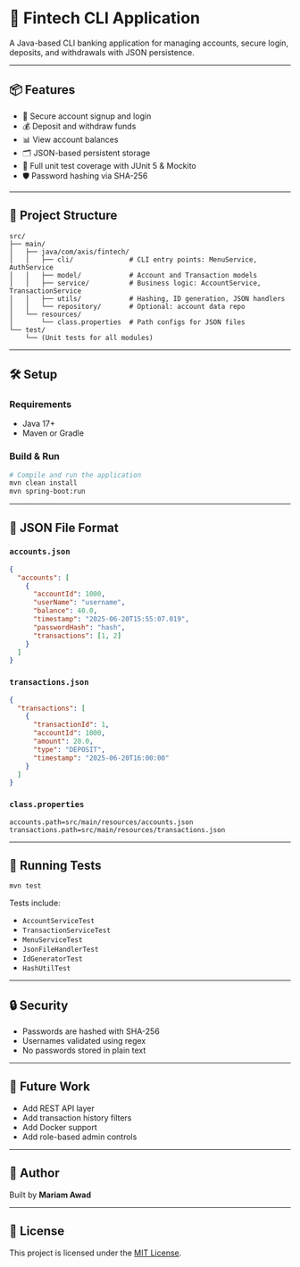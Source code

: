 # 💸 Fintech CLI Application

A Java-based CLI banking application for managing accounts, secure login, deposits, and withdrawals with JSON persistence.

---

## 📦 Features

- 🔐 Secure account signup and login
- 💰 Deposit and withdraw funds
- 📊 View account balances
- 🗂️ JSON-based persistent storage
- 🧪 Full unit test coverage with JUnit 5 & Mockito
- 🛡️ Password hashing via SHA-256

---

## 🧱 Project Structure

```
src/
├── main/
│   ├── java/com/axis/fintech/
│   │   ├── cli/              # CLI entry points: MenuService, AuthService
│   │   ├── model/            # Account and Transaction models
│   │   ├── service/          # Business logic: AccountService, TransactionService
│   │   ├── utils/            # Hashing, ID generation, JSON handlers
│   │   └── repository/       # Optional: account data repo
│   └── resources/
│       └── class.properties  # Path configs for JSON files
└── test/
    └── (Unit tests for all modules)
```

---

## 🛠️ Setup

### Requirements

- Java 17+
- Maven or Gradle

### Build & Run

```bash
# Compile and run the application
mvn clean install
mvn spring-boot:run
```

---

## 📁 JSON File Format

### `accounts.json`

```json
{
  "accounts": [
    {
      "accountId": 1000,
      "userName": "username",
      "balance": 40.0,
      "timestamp": "2025-06-20T15:55:07.019",
      "passwordHash": "hash",
      "transactions": [1, 2]
    }
  ]
}
```

### `transactions.json`

```json
{
  "transactions": [
    {
      "transactionId": 1,
      "accountId": 1000,
      "amount": 20.0,
      "type": "DEPOSIT",
      "timestamp": "2025-06-20T16:00:00"
    }
  ]
}
```

### `class.properties`

```properties
accounts.path=src/main/resources/accounts.json
transactions.path=src/main/resources/transactions.json
```

---

## 🧪 Running Tests

```bash
mvn test
```

Tests include:

- `AccountServiceTest`
- `TransactionServiceTest`
- `MenuServiceTest`
- `JsonFileHandlerTest`
- `IdGeneratorTest`
- `HashUtilTest`

---

## 🔒 Security

- Passwords are hashed with SHA-256
- Usernames validated using regex
- No passwords stored in plain text

---

## 📌 Future Work

- Add REST API layer
- Add transaction history filters
- Add Docker support
- Add role-based admin controls

---

## 👤 Author

Built by **Mariam Awad**

---

## 📄 License

This project is licensed under the [MIT License](LICENSE).
